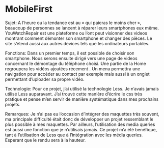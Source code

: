 # MobileFirst

Sujet:
A l’heure ou la tendance est au «  qui paieras le moins cher », beaucoup de personnes se lancent à réparer leurs smartphones eux même.
YouWatchRepair est une plateforme ou l’ont peut visionner des videos montrant comment démonter son smartphone et changer des pièces.
Le site s’étend aussi aux autres devices tels que les ordinateurs portables.


Fonctions:
Dans un premier temps, il est possible de choisir son smartphone. Nous serons ensuite dirigé vers une page de videos concernant le démontage du téléphone choisi.
Une partie de la Home regroupera les vidéos ajoutées récement .
Un menu permettra une navigation pour accéder au contact par exemple mais aussi à un onglet permettant d’uploader sa propre vidéo.


Technologie:
Pour ce projet, j’ai utilisé la technologie Less. Je n’avais jamais utilisé Less auparavant.
J’ai trouvé cette manière d’écrire le css très pratique et pense m’en servir de manière systématique dans mes prochains projets.


Remarques:
Je n’ai pas eu l’occasion d’intégrer des maquettes très souvent, ma principale difficulté était donc de développer un projet ressemblant le plus possible à mes maquettes. 
Par ailleurs, l’utilisation des media queries est aussi une fonction que je n’utilisais jamais.
Ce projet m’a été benéfique, tant à l’utilisation de Less que à l’intégration avec les média queries.
Esperant que le rendu sera à la hauteur.

